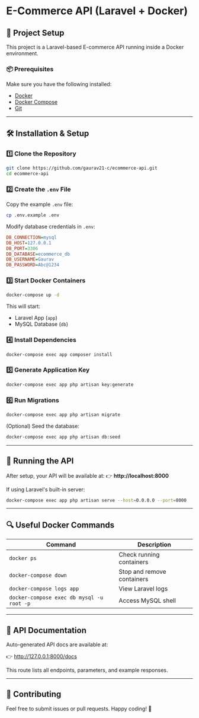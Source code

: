 # E-Commerce API (Laravel + Docker)

## 🚀 Project Setup
This project is a Laravel-based E-commerce API running inside a Docker environment.

### 📦 Prerequisites
Make sure you have the following installed:
- [Docker](https://www.docker.com/get-started)
- [Docker Compose](https://docs.docker.com/compose/install/)
- [Git](https://git-scm.com/)

---
## 🛠 Installation & Setup

### 1️⃣ **Clone the Repository**
```sh
git clone https://github.com/gaurav21-c/ecommerce-api.git
cd ecommerce-api
```

### 2️⃣ **Create the `.env` File**
Copy the example `.env` file:
```sh
cp .env.example .env
```
Modify database credentials in `.env`:
```ini
DB_CONNECTION=mysql
DB_HOST=127.0.0.1
DB_PORT=3306
DB_DATABASE=ecommerce_db
DB_USERNAME=Gaurav
DB_PASSWORD=Abc@1234
```

### 3️⃣ **Start Docker Containers**
```sh
docker-compose up -d
```
This will start:
- Laravel App (`app`)
- MySQL Database (`db`)

### 4️⃣ **Install Dependencies**
```sh
docker-compose exec app composer install
```

### 5️⃣ **Generate Application Key**
```sh
docker-compose exec app php artisan key:generate
```

### 6️⃣ **Run Migrations**
```sh
docker-compose exec app php artisan migrate
```
(Optional) Seed the database:
```sh
docker-compose exec app php artisan db:seed
```

---
## 📡 Running the API
After setup, your API will be available at:
👉 **http://localhost:8000**

If using Laravel's built-in server:
```sh
docker-compose exec app php artisan serve --host=0.0.0.0 --port=8000
```

---
## 🔍 Useful Docker Commands
| Command | Description |
|---------|-------------|
| `docker ps` | Check running containers |
| `docker-compose down` | Stop and remove containers |
| `docker-compose logs app` | View Laravel logs |
| `docker-compose exec db mysql -u root -p` | Access MySQL shell |


---
## 📜 API Documentation
Auto-generated API docs are available at:

👉 http://127.0.0.1:8000/docs

This route lists all endpoints, parameters, and example responses.

---
## 🙌 Contributing
Feel free to submit issues or pull requests. Happy coding! 🎉


